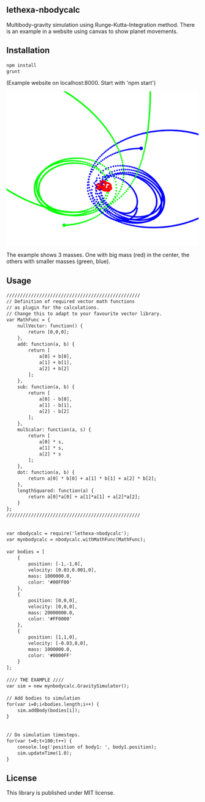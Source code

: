 lethexa-nbodycalc
-----------------

Multibody-gravity simulation using Runge-Kutta-Integration method.
There is an example in a website using canvas to show planet movements.

Installation
------------

	npm install
	grunt

(Example website on localhost:8000. Start with 'npm start')

![Example](https://raw.githubusercontent.com/lethexa/lethexa-nbodycalc/gh-pages/gravity.png)

The example shows 3 masses. One with big mass (red) in the center, the others with smaller masses (green, blue).


Usage
-----

	/////////////////////////////////////////////////
	// Definition of required vector math functions
	// as plugin for the calculations.
	// Change this to adapt to your favourite vector library.
	var MathFunc = {
		nullVector: function() {
			return [0,0,0];
		},
		add: function(a, b) {
			return [
				a[0] + b[0],
				a[1] + b[1],
				a[2] + b[2]
			];
		},
		sub: function(a, b) {
			return [
				a[0] - b[0],
				a[1] - b[1],
				a[2] - b[2]
			];
		},
		mulScalar: function(a, s) {
			return [
				a[0] * s,
				a[1] * s,
				a[2] * s
			];
		},
		dot: function(a, b) {
			return a[0] * b[0] + a[1] * b[1] + a[2] * b[2];
		},
		lengthSquared: function(a) {
			return a[0]*a[0] + a[1]*a[1] + a[2]*a[2];
		}
	};
	/////////////////////////////////////////////////


	var nbodycalc = require('lethexa-nbodycalc');
	var mynbodycalc = nbodycalc.withMathFunc(MathFunc);

	var bodies = [
		{
			position: [-1,-1,0],
			velocity: [0.03,0.001,0],
			mass: 1000000.0,
			color: '#00FF00'
		},
		{
			position: [0,0,0],
			velocity: [0,0,0],
			mass: 20000000.0,
			color: '#FF0000'
		},
		{
			position: [1,1,0],
			velocity: [-0.03,0,0],
			mass: 1000000.0,
			color: '#0000FF'
		}
	];

	//// THE EXAMPLE ////
	var sim = new mynbodycalc.GravitySimulator();

	// Add bodies to simulation
	for(var i=0;i<bodies.length;i++) {
		sim.addBody(bodies[i]);
	}

	
	// Do simulation timesteps.
	for(var t=0;t<100;t++) {
		console.log('position of body1: ', body1.position);
		sim.updateTime(1.0);
	}


License
-------

This library is published under MIT license.

